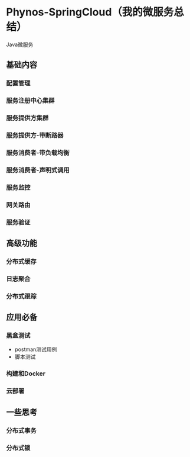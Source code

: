 # Phynos-SpringCloud（我的微服务总结）
Java微服务

## 基础内容
### 配置管理

### 服务注册中心集群

### 服务提供方集群

### 服务提供方-带断路器

### 服务消费者-带负载均衡

### 服务消费者-声明式调用

### 服务监控

### 网关路由

### 服务验证

## 高级功能
### 分布式缓存

### 日志聚合

### 分布式跟踪

## 应用必备
### 黑盒测试
- postman测试用例
- 脚本测试

### 构建和Docker

### 云部署

## 一些思考
### 分布式事务

### 分布式锁

